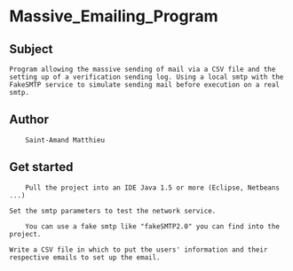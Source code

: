 # Massive_Emailing_Program
## Subject
```
Program allowing the massive sending of mail via a CSV file and the setting up of a verification sending log. Using a local smtp with the FakeSMTP service to simulate sending mail before execution on a real smtp.
```
## Author
```
    Saint-Amand Matthieu
```
## Get started

```
    Pull the project into an IDE Java 1.5 or more (Eclipse, Netbeans ...)
```
    Set the smtp parameters to test the network service.
```
    You can use a fake smtp like "fakeSMTP2.0" you can find into the project.
```
    Write a CSV file in which to put the users' information and their 
    respective emails to set up the email.
